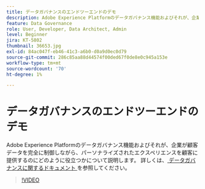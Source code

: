 ```yaml
---
title: データガバナンスのエンドツーエンドのデモ
description: Adobe Experience Platformのデータガバナンス機能およびそれが、企業が顧客データを完全に制御しながら、パーソナライズされたエクスペリエンスを顧客に提供するのにどのように役立つかについて説明します。
feature: Data Governance
role: User, Developer, Data Architect, Admin
level: Beginner
jira: KT-5802
thumbnail: 36653.jpg
exl-id: 84ac047f-eb46-41c3-a6b0-d0a9d0ec0d79
source-git-commit: 286c85aa88d44574f00ded67f0de8e0c945a153e
workflow-type: tm+mt
source-wordcount: '70'
ht-degree: 1%

---
```


# データガバナンスのエンドツーエンドのデモ

Adobe Experience Platformのデータガバナンス機能およびそれが、企業が顧客データを完全に制御しながら、パーソナライズされたエクスペリエンスを顧客に提供するのにどのように役立つかについて説明します。 詳しくは、[ データガバナンスに関するドキュメント ](https://experienceleague.adobe.com/docs/experience-platform/data-governance/home.html?lang=ja) を参照してください。

>[!VIDEO](https://video.tv.adobe.com/v/41322?learn=on&enablevpops&captions=jpn)
